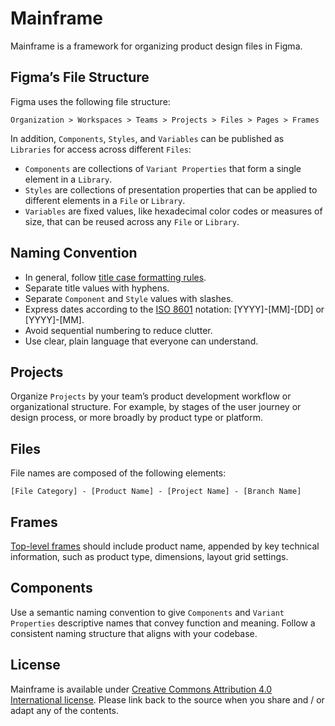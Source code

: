 # Mainframe

Mainframe is a framework for organizing product design files in Figma. 

## Figma’s File Structure

Figma uses the following file structure:

```
Organization > Workspaces > Teams > Projects > Files > Pages > Frames
```

In addition, `Components`, `Styles`, and `Variables` can be published as `Libraries` for access across different `Files`:

* `Components` are collections of `Variant Properties` that form a single element in a `Library`.
* `Styles` are collections of presentation properties that can be applied to different elements in a `File` or `Library`.
* `Variables` are fixed values, like hexadecimal color codes or measures of size, that can be reused across any `File` or `Library`.

## Naming Convention

* In general, follow [title case formatting rules](https://en.wikipedia.org/wiki/Title_case).
* Separate title values with hyphens.
* Separate `Component` and `Style` values with slashes.
* Express dates according to the [ISO 8601](https://www.iso.org/iso-8601-date-and-time-format.html) notation: [YYYY]-[MM]-[DD] or [YYYY]-[MM].
* Avoid sequential numbering to reduce clutter.
* Use clear, plain language that everyone can understand.

## Projects

Organize `Projects` by your team’s product development workflow or organizational structure. For example, by stages of the user journey or design process, or more broadly by product type or platform.

## Files

File names are composed of the following elements:

```
[File Category] - [Product Name] - [Project Name] - [Branch Name]
```

## Frames

[Top-level frames](https://help.figma.com/hc/en-us/articles/360039959014) should include product name, appended by key technical information, such as product type, dimensions, layout grid settings.

## Components

Use a semantic naming convention to give `Components` and `Variant Properties` descriptive names that convey function and meaning. Follow a consistent naming structure that aligns with your codebase.

## License

Mainframe is available under [Creative Commons Attribution 4.0 International license](https://creativecommons.org/licenses/by/4.0/). Please link back to the source when you share and / or adapt any of the contents.
